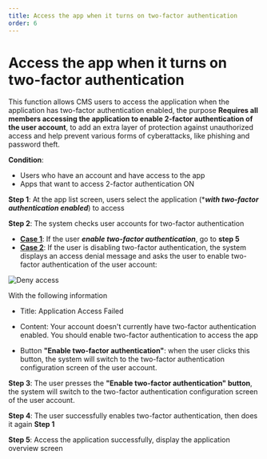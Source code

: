 ```yaml
---
title: Access the app when it turns on two-factor authentication
order: 6
---
```


# Access the app when it turns on two-factor authentication

This function allows CMS users to access the application when the application has two-factor authentication enabled, the purpose **Requires all members accessing the application to enable 2-factor authentication of the user account**, to add an extra layer of protection against unauthorized access and help prevent various forms of cyberattacks,  like phishing and password theft.

**Condition**:

- Users who have an account and have access to the app
- Apps that want to access 2-factor authentication ON

**Step 1**: At the app list screen, users select the application (\*_**with two-factor authentication enabled**_) to access

**Step 2**: The system checks user accounts for two-factor authentication

- **<u>Case 1</u>**: If the user _**enable two-factor authentication**_, go to **step 5**
- **<u>Case 2</u>**: If the user is disabling two-factor authentication, the system displays an access denial message and asks the user to enable two-factor authentication of the user account:

![Deny access](/images/streaming-platform/2-factor-authen/deny-access.png)

With the following information

- Title: Application Access Failed

- Content: Your account doesn't currently have two-factor authentication enabled. You should enable two-factor authentication to access the app

- Button **"Enable two-factor authentication"**: when the user clicks this button, the system will switch to the two-factor authentication configuration screen of the user account.

**Step 3**: The user presses the **"Enable two-factor authentication" button**, the system will switch to the two-factor authentication configuration screen of the user account.

**Step 4**: The user successfully enables two-factor authentication, then does it again **Step 1**

**Step 5**: Access the application successfully, display the application overview screen
